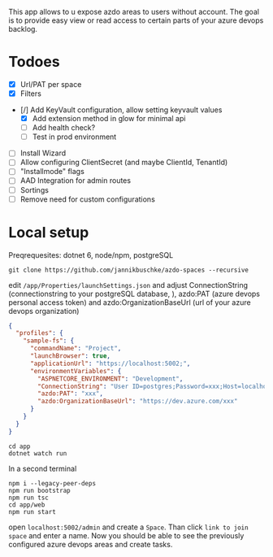 This app allows to u expose azdo areas to users without account. The goal is to provide easy view or read access to certain parts of your azure devops backlog.

# Todoes

- [x] Url/PAT per space
- [x] Filters
- [/] Add KeyVault configuration, allow setting keyvault values
  - [x] Add extension method in glow for minimal api
  - [ ] Add health check?
  - [ ] Test in prod environment
- [ ] Install Wizard
- [ ] Allow configuring ClientSecret (and maybe ClientId, TenantId)
- [ ] "Installmode" flags
- [ ] AAD Integration for admin routes
- [ ] Sortings
- [ ] Remove need for custom configurations

# Local setup

Preqrequesites: dotnet 6, node/npm, postgreSQL

```
git clone https://github.com/jannikbuschke/azdo-spaces --recursive
```

edit `/app/Properties/launchSettings.json` and adjust ConnectionString (connectionstring to your postgreSQL database, ), azdo:PAT (azure devops personal access token) and azdo:OrganizationBaseUrl (url of your azure devops organization)

```json
{
  "profiles": {
    "sample-fs": {
      "commandName": "Project",
      "launchBrowser": true,
      "applicationUrl": "https://localhost:5002;",
      "environmentVariables": {
        "ASPNETCORE_ENVIRONMENT": "Development",
        "ConnectionString": "User ID=postgres;Password=xxx;Host=localhost;Port=5432;Database=xxx;Pooling=true;Connection Lifetime=0;",
        "azdo:PAT": "xxx",
        "azdo:OrganizationBaseUrl": "https://dev.azure.com/xxx"
      }
    }
  }
}
```

```
cd app
dotnet watch run
```

In a second terminal

```
npm i --legacy-peer-deps
npm run bootstrap
npm run tsc
cd app/web
npm run start
```

open `localhost:5002/admin` and create a `Space`. Than click `link to join space` and enter a name. Now you should be able to see the previously configured azure devops areas and create tasks.
